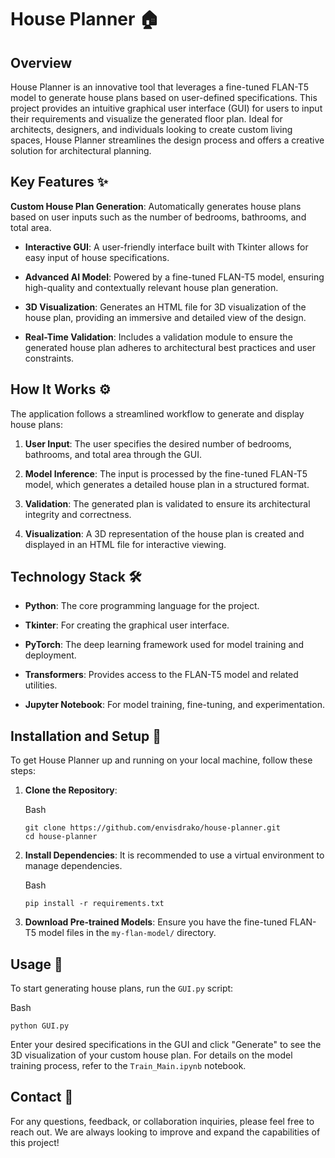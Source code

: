 # House Planner 🏠



## Overview

House Planner is an innovative tool that leverages a fine-tuned FLAN-T5 model to generate house plans based on user-defined specifications. This project provides an intuitive graphical user interface (GUI) for users to input their requirements and visualize the generated floor plan. Ideal for architects, designers, and individuals looking to create custom living spaces, House Planner streamlines the design process and offers a creative solution for architectural planning.



## Key Features ✨

**Custom House Plan Generation**: Automatically generates house plans based on user inputs such as the number of bedrooms, bathrooms, and total area.

- **Interactive GUI**: A user-friendly interface built with Tkinter allows for easy input of house specifications.

- **Advanced AI Model**: Powered by a fine-tuned FLAN-T5 model, ensuring high-quality and contextually relevant house plan generation.

- **3D Visualization**: Generates an HTML file for 3D visualization of the house plan, providing an immersive and detailed view of the design.

- **Real-Time Validation**: Includes a validation module to ensure the generated house plan adheres to architectural best practices and user constraints.



## How It Works ⚙️

The application follows a streamlined workflow to generate and display house plans:

1. **User Input**: The user specifies the desired number of bedrooms, bathrooms, and total area through the GUI.

2. **Model Inference**: The input is processed by the fine-tuned FLAN-T5 model, which generates a detailed house plan in a structured format.

3. **Validation**: The generated plan is validated to ensure its architectural integrity and correctness.

4. **Visualization**: A 3D representation of the house plan is created and displayed in an HTML file for interactive viewing.



## Technology Stack 🛠️

- **Python**: The core programming language for the project.

- **Tkinter**: For creating the graphical user interface.

- **PyTorch**: The deep learning framework used for model training and deployment.

- **Transformers**: Provides access to the FLAN-T5 model and related utilities.

- **Jupyter Notebook**: For model training, fine-tuning, and experimentation.



## Installation and Setup 🚀

To get House Planner up and running on your local machine, follow these steps:

1. **Clone the Repository**:

   Bash

   ```
   git clone https://github.com/envisdrako/house-planner.git
   cd house-planner

   ```

2. **Install Dependencies**: It is recommended to use a virtual environment to manage dependencies.

   Bash

   ```
   pip install -r requirements.txt

   ```

3. **Download Pre-trained Models**: Ensure you have the fine-tuned FLAN-T5 model files in the `my-flan-model/` directory.



## Usage 🎯

To start generating house plans, run the `GUI.py` script:

Bash

```
python GUI.py

```

Enter your desired specifications in the GUI and click "Generate" to see the 3D visualization of your custom house plan. For details on the model training process, refer to the `Train_Main.ipynb` notebook.



## Contact 📧

For any questions, feedback, or collaboration inquiries, please feel free to reach out. We are always looking to improve and expand the capabilities of this project!
